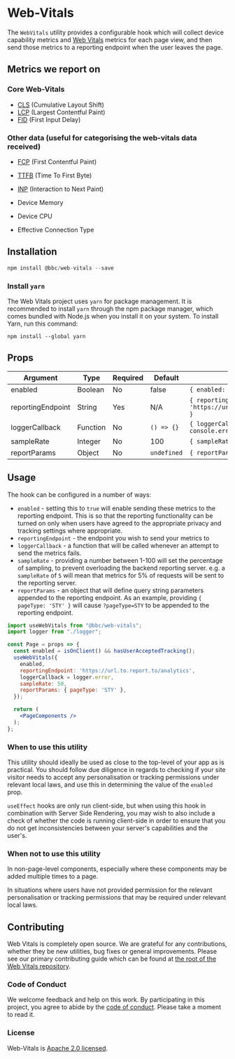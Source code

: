 # Web-Vitals

The `WebVitals` utility provides a configurable hook which will collect device capability metrics and [Web Vitals](https://web.dev/vitals/?gclid=CjwKCAjw-5v7BRAmEiwAJ3DpuGq4yydZBEHoLscEvvrOE5Ef01huTLJebM6jdIWsGKS5L3QeMT5GfhoCNpkQAvD_BwE) metrics for each page view, and then send those metrics to a reporting endpoint when the user leaves the page.

## Metrics we report on

### Core Web-Vitals

- [CLS](https://web.dev/cls/) (Cumulative Layout Shift)
- [LCP](https://web.dev/lcp/) (Largest Contentful Paint)
- [FID](https://web.dev/fid/) (First Input Delay)

### Other data (useful for categorising the web-vitals data received)

- [FCP](https://web.dev/fcp/) (First Contentful Paint)
- [TTFB](https://web.dev/time-to-first-byte/) (Time To First Byte)
- [INP](https://web.dev/inp/) (Interaction to Next Paint)

- Device Memory
- Device CPU
- Effective Connection Type

## Installation

```jsx
npm install @bbc/web-vitals --save
```

### Install `yarn`

The Web Vitals project uses `yarn` for package management. It is recommended to install `yarn` through the npm package manager, which comes bundled with Node.js when you install it on your system. To install Yarn, run this command:

```
npm install --global yarn
```

## Props

| Argument          | Type     | Required | Default     | Example                                                       |
| ----------------- | -------- | -------- | ----------- | ------------------------------------------------------------- |
| enabled           | Boolean  | No       | false       | `{ enabled: true }`                                           |
| reportingEndpoint | String   | Yes      | N/A         | `{ reportingEndpoint: 'https://url.to.report.to/analytics' }` |
| loggerCallback    | Function | No       | `() => {}`  | `{ loggerCallback: (error) => console.error(error) }`         |
| sampleRate        | Integer  | No       | 100         | `{ sampleRate: 5 }`                                           |
| reportParams      | Object   | No       | `undefined` | `{ reportParams: { pageType: 'STY' }`                         |

## Usage

The hook can be configured in a number of ways:

- `enabled` - setting this to `true` will enable sending these metrics to the reporting endpoint. This is so that the reporting functionality can be turned on only when users have agreed to the appropriate privacy and tracking settings where appropriate.
- `reportingEndpoint` - the endpoint you wish to send your metrics to
- `loggerCallback` - a function that will be called whenever an attempt to send the metrics fails.
- `sampleRate` - providing a number between 1-100 will set the percentage of sampling, to prevent overloading the backend reporting server. e.g. a `sampleRate` of `5` will mean that metrics for 5% of requests will be sent to the reporting server.
- `reportParams` - an object that will define query string parameters appended to the reporting endpoint. As an example, providing `{ pageType: 'STY' }` will cause `?pageType=STY` to be appended to the reporting endpoint.

```jsx
import useWebVitals from "@bbc/web-vitals";
import logger from "./logger";

const Page = props => {
  const enabled = isOnClient() && hasUserAcceptedTracking();
  useWebVitals({
    enabled,
    reportingEndpoint: 'https://url.to.report.to/analytics',
    loggerCallback = logger.error,
    sampleRate: 50,
    reportParams: { pageType: 'STY' },
  });

  return (
    <PageComponents />
  );
};
```

### When to use this utility

This utility should ideally be used as close to the top-level of your app as is practical. You should follow due diligence in regards to checking if your site visitor needs to accept any personalisation or tracking permissions under relevant local laws, and use this in determining the value of the `enabled` prop.

`useEffect` hooks are only run client-side, but when using this hook in combination with Server Side Rendering, you may wish to also include a check of whether the code is running client-side in order to ensure that you do not get inconsistencies between your server's capabilities and the user's.

### When not to use this utility

In non-page-level components, especially where these components may be added multiple times to a page.

In situations where users have not provided permission for the relevant personalisation or tracking permissions that may be required under relevant local laws.

## Contributing

Web Vitals is completely open source. We are grateful for any contributions, whether they be new utilities, bug fixes or general improvements. Please see our primary contributing guide which can be found at [the root of the Web Vitals repository](https://github.com/bbc/web-vitals/blob/latest/CONTRIBUTING.md).

### Code of Conduct


We welcome feedback and help on this work. By participating in this project, you agree to abide by the [code of conduct](https://github.com/bbc/web-vitals/blob/latest/.github/CODE_OF_CONDUCT.md). Please take a moment to read it.

### License

Web-Vitals is [Apache 2.0 licensed](https://github.com/bbc/web-vitals/blob/latest/LICENSE.md).
